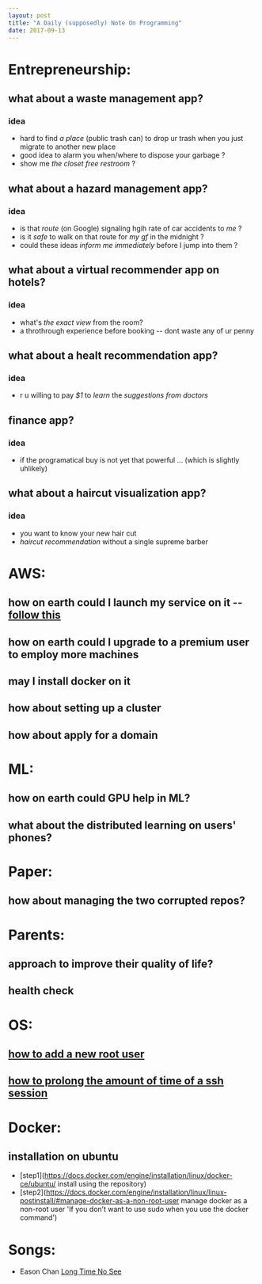 ```yaml
---
layout: post
title: "A Daily (supposedly) Note On Programming"
date: 2017-09-13
---
```


# Entrepreneurship:
## what about a __waste management__ app?
### idea
- hard to find *a place* (public trash can) to drop ur trash when you just migrate to another new place
- good idea to alarm you when/where to dispose your garbage ?
- show me *the closet free restroom* ?

## what about a __hazard management__ app?
### idea
- is that *route* (on Google) signaling hgih rate of car accidents to *me* ?
- is it *safe* to walk on that route for *my gf* in the midnight ?
- could these ideas *inform me immediately* before I jump into them ?

## what about a __virtual recommender__  app on hotels?
### idea
- what's *the exact view* from the room?
- a throthrough experience before booking -- dont waste any of ur penny

## what about a __healt recommendation__ app?
### idea
- r u willing to pay *$1* to *learn* the *suggestions from doctors* 

## finance app?
### idea
- if the programatical buy is not yet that powerful ... (which is slightly uhlikely) 

## what about a haircut visualization app?
### idea
- you want to know your new hair cut 
- *haircut recommendation* without a single supreme barber 

# AWS:
## how on earth could I launch my service on it -- [follow this](https://us-west-2.console.aws.amazon.com/ec2/v2/home?region=us-west-2)
## how on earth could I upgrade to a premium user to employ more machines
## may I install docker on it
## how about setting up a cluster
## how about apply for a domain

# ML:
## how on earth could GPU help in ML?
## what about the distributed learning on users' phones?

# Paper:
## how about managing the two corrupted repos?

# Parents:
## approach to improve their quality of life?
## health check  

# OS:
## [how to add a new root user](https://www.digitalocean.com/community/tutorials/how-to-create-a-sudo-user-on-ubuntu-quickstart)
## [how to prolong the amount of time of a ssh session](https://community.bitnami.com/t/how-do-i-increase-the-timeout-of-ssh-session/9676/7)

# Docker:
## installation on ubuntu
- [step1](https://docs.docker.com/engine/installation/linux/docker-ce/ubuntu/ install using the repository)
- [step2](https://docs.docker.com/engine/installation/linux/linux-postinstall/#manage-docker-as-a-non-root-user manage docker as a non-root user 'If you don’t want to use sudo when you use the docker command')

# Songs:
- Eason Chan [Long Time No See](https://www.youtube.com/watch?v=G_qQgFTDEsk)

